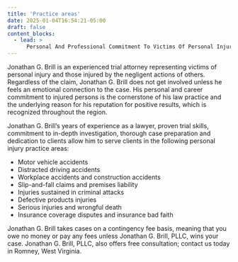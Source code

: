 ```yaml
---
title: 'Practice areas'
date: 2025-01-04T16:54:21-05:00
draft: false
content_blocks:
  - lead: >
      Personal And Professional Commitment To Victims Of Personal Injury In West Virginia
---
```


Jonathan G. Brill is an experienced trial attorney representing victims of personal injury and those injured by the negligent actions of others. Regardless of the claim, Jonathan G. Brill does not get involved unless he feels an emotional connection to the case. His personal and career commitment to injured persons is the cornerstone of his law practice and the underlying reason for his reputation for positive results, which is recognized throughout the region.

Jonathan G. Brill’s years of experience as a lawyer, proven trial skills, commitment to in-depth investigation, thorough case preparation and dedication to clients allow him to serve clients in the following personal injury practice areas:

  - Motor vehicle accidents
  - Distracted driving accidents
  - Workplace accidents and construction accidents
  - Slip-and-fall claims and premises liability
  - Injuries sustained in criminal attacks
  - Defective products injuries
  - Serious injuries and wrongful death
  - Insurance coverage disputes and insurance bad faith

Jonathan G. Brill takes cases on a contingency fee basis, meaning that you owe no money or pay any fees unless Jonathan G. Brill, PLLC, wins your case. Jonathan G. Brill, PLLC, also offers free consultation; contact us today in Romney, West Virginia.